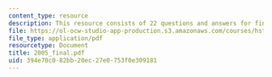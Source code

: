 ```yaml
---
content_type: resource
description: This resource consists of 22 questions and answers for final exam.
file: https://ol-ocw-studio-app-production.s3.amazonaws.com/courses/hst-151-principles-of-pharmacology-spring-2005/394e70c082bb20ec27e0753f0e309181_2005_final.pdf
file_type: application/pdf
resourcetype: Document
title: 2005_final.pdf
uid: 394e70c0-82bb-20ec-27e0-753f0e309181
---
```

